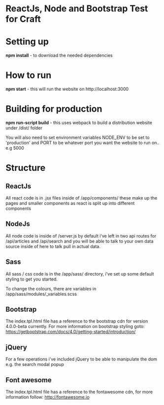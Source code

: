# ReactJs, Node and Bootstrap Test for Craft

# Setting up

**npm install** - to download the needed dependencies

# How to run

**npm start** - this will run the website on http://localhost:3000

# Building for production

**npm run-script build** - this uses webpack to build a distribution website under /dist/ folder

You will also need to set environment variables NODE_ENV to be set to 'production' and PORT to be whatever port you want the website to run on.. e.g 5000

# Structure

## ReactJs

All react code is in .jsx files inside of /app/components/ these make up the pages and smaller components as react is split up into different components

## NodeJs

All node code is inside of /server.js by default i've left in two api routes for /api/articles and /api/search and you will be able to talk to your own data source inside of here to talk pull in actual data.

## Sass

All sass / css code is in the /app/sass/ directory, i've set up some default styling to get you started.

To change the colours, there are variables in /app/sass/modules/\_variables.scss

## Bootstrap

The index.tpl.html file has a reference to the bootstrap cdn for version 4.0.0-beta currently. For more information on bootstrap styling goto: https://getbootstrap.com/docs/4.0/getting-started/introduction/

## jQuery

For a few operations i've included jQuery to be able to manipulate the dom e.g. the search modal popup

## Font awesome

The index.tpl.html file has a reference to the fontawesome cdn, for more information follow: http://fontawesome.io
